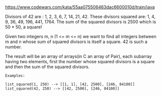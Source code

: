 https://www.codewars.com/kata/55aa075506463dac6600010d/train/java

Divisors of 42 are : 1, 2, 3, 6, 7, 14, 21, 42. These divisors squared are: 1, 4, 9, 36, 49, 196, 441, 1764.
The sum of the squared divisors is 2500 which is 50 * 50, a square!

Given two integers m, n (1 <= m <= n) we want to find all integers between m and n whose sum of squared divisors is itself a square.
42 is such a number.

The result will be an array of arrays(in C an array of Pair), each subarray having two elements, first the number whose squared divisors
is a square and then the sum of the squared divisors.
```
Examples:

list_squared(1, 250) --> [[1, 1], [42, 2500], [246, 84100]]
list_squared(42, 250) --> [[42, 2500], [246, 84100]]
```

